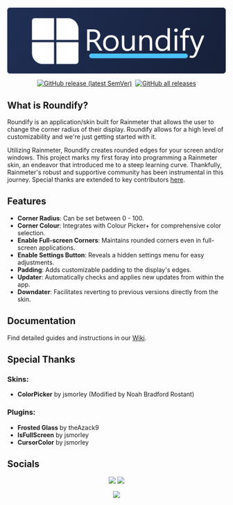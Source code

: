 <img align="center" src="https://github.com/NoahBRostant/Roundify/blob/main/images/RoundifyBannerSmallRound.png?raw=true"></img>
<p align="center">
    <a href="https://github.com/noahbrostant/Roundify/releases/latest"><img style="margin-left: 2px; margin-right: 2px;" alt="GitHub release (latest SemVer)" src="https://img.shields.io/github/v/release/noahbrostant/Roundify?sort=semver"></a>
    <a href="https://github.com/noahbrostant/Roundify/releases/latest"><img style="margin-left: 2px; margin-right: 2px;" alt="GitHub all releases" src="https://img.shields.io/github/downloads/noahbrostant/Roundify/total"></a>
</p>

## What is Roundify?

Roundify is an application/skin built for Rainmeter that allows the user to change the corner radius of their display. Roundify allows for a high level of customizability and we're just getting started with it.

Utilizing Rainmeter, Roundify creates rounded edges for your screen and/or windows. This project marks my first foray into programming a Rainmeter skin, an endeavor that introduced me to a steep learning curve. Thankfully, Rainmeter's robust and supportive community has been instrumental in this journey. Special thanks are extended to key contributors [here](#special-thanks).

## Features

- **Corner Radius**: Can be set between 0 - 100.
- **Corner Colour**: Integrates with Colour Picker+ for comprehensive color selection.
- **Enable Full-screen Corners**: Maintains rounded corners even in full-screen applications.
- **Enable Settings Button**: Reveals a hidden settings menu for easy adjustments.
- **Padding**: Adds customizable padding to the display's edges.
- **Updater**: Automatically checks and applies new updates from within the app.
- **Downdater**: Facilitates reverting to previous versions directly from the skin.

## Documentation

Find detailed guides and instructions in our [Wiki](https://noahbrostant.github.io/Huebic/?page=roundify).

## Special Thanks

### Skins:

- **ColorPicker** by jsmorley (Modified by Noah Bradford Rostant)

### Plugins:

- **Frosted Glass** by theAzack9
- **IsFullScreen** by jsmorley
- **CursorColor** by jsmorley

## Socials

<p align="center">
    <a href="https://www.instagram.com/noahbrostant/"><img src="https://img.icons8.com/fluency/48/000000/instagram-new.png"></img></a>
    <a href="https://www.deviantart.com/noahbradford"><img src="https://img.icons8.com/color/48/000000/devianart.png"></img></a>
</p>
<p align="center">
    <a href="https://ko-fi.com/P5P5696XP"><img src="https://ko-fi.com/img/githubbutton_sm.svg"></img></a>
</p>
